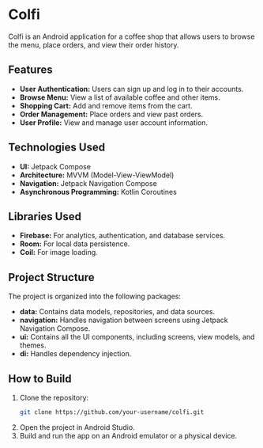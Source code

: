 # Colfi

Colfi is an Android application for a coffee shop that allows users to browse the menu, place orders, and view their order history.

## Features

*   **User Authentication:** Users can sign up and log in to their accounts.
*   **Browse Menu:** View a list of available coffee and other items.
*   **Shopping Cart:** Add and remove items from the cart.
*   **Order Management:** Place orders and view past orders.
*   **User Profile:** View and manage user account information.

## Technologies Used

*   **UI:** Jetpack Compose
*   **Architecture:** MVVM (Model-View-ViewModel)
*   **Navigation:** Jetpack Navigation Compose
*   **Asynchronous Programming:** Kotlin Coroutines

## Libraries Used

*   **Firebase:** For analytics, authentication, and database services.
*   **Room:** For local data persistence.
*   **Coil:** For image loading.

## Project Structure

The project is organized into the following packages:

*   **data:** Contains data models, repositories, and data sources.
*   **navigation:** Handles navigation between screens using Jetpack Navigation Compose.
*   **ui:** Contains all the UI components, including screens, view models, and themes.
*   **di:** Handles dependency injection.

## How to Build

1.  Clone the repository:
    ```bash
    git clone https://github.com/your-username/colfi.git
    ```
2.  Open the project in Android Studio.
3.  Build and run the app on an Android emulator or a physical device.
